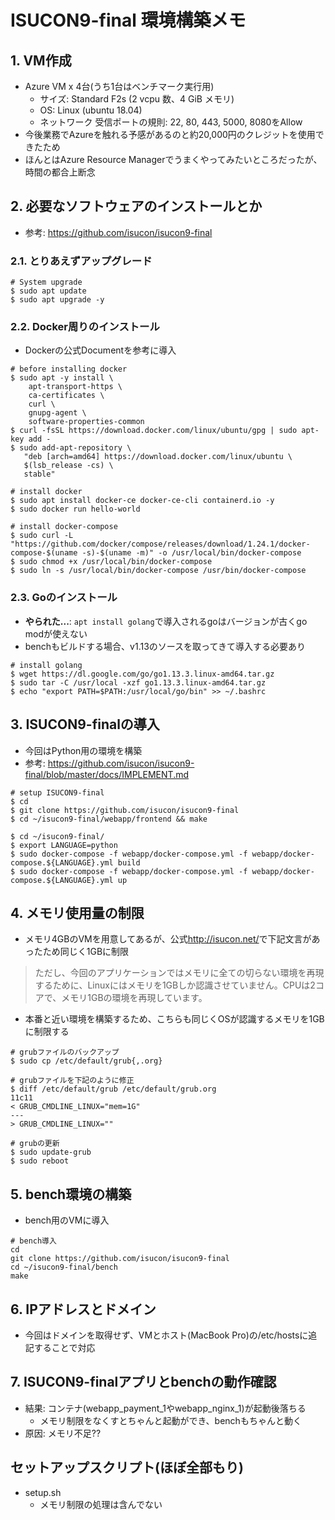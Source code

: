 # ISUCON9-final 環境構築メモ

## 1. VM作成
- Azure VM x 4台(うち1台はベンチマーク実行用)
  - サイズ: Standard F2s (2 vcpu 数、4 GiB メモリ)
  - OS: Linux (ubuntu 18.04)
  - ネットワーク 受信ポートの規則: 22, 80, 443, 5000, 8080をAllow
- 今後業務でAzureを触れる予感があるのと約20,000円のクレジットを使用できたため
- ほんとはAzure Resource Managerでうまくやってみたいところだったが、時間の都合上断念

## 2. 必要なソフトウェアのインストールとか
- 参考: <https://github.com/isucon/isucon9-final> 
### 2.1. とりあえずアップグレード
```
# System upgrade
$ sudo apt update
$ sudo apt upgrade -y
```

### 2.2. Docker周りのインストール
- Dockerの公式Documentを参考に導入
```
# before installing docker
$ sudo apt -y install \
    apt-transport-https \
    ca-certificates \
    curl \
    gnupg-agent \
    software-properties-common
$ curl -fsSL https://download.docker.com/linux/ubuntu/gpg | sudo apt-key add -
$ sudo add-apt-repository \
   "deb [arch=amd64] https://download.docker.com/linux/ubuntu \
   $(lsb_release -cs) \
   stable"

# install docker
$ sudo apt install docker-ce docker-ce-cli containerd.io -y
$ sudo docker run hello-world

# install docker-compose
$ sudo curl -L "https://github.com/docker/compose/releases/download/1.24.1/docker-compose-$(uname -s)-$(uname -m)" -o /usr/local/bin/docker-compose
$ sudo chmod +x /usr/local/bin/docker-compose
$ sudo ln -s /usr/local/bin/docker-compose /usr/bin/docker-compose
```

### 2.3. Goのインストール
- **やられた...**: `apt install golang`で導入されるgoはバージョンが古くgo modが使えない 
- benchもビルドする場合、v1.13のソースを取ってきて導入する必要あり
```
# install golang
$ wget https://dl.google.com/go/go1.13.3.linux-amd64.tar.gz
$ sudo tar -C /usr/local -xzf go1.13.3.linux-amd64.tar.gz
$ echo "export PATH=$PATH:/usr/local/go/bin" >> ~/.bashrc
```

## 3. ISUCON9-finalの導入
- 今回はPython用の環境を構築
- 参考: <https://github.com/isucon/isucon9-final/blob/master/docs/IMPLEMENT.md>
```
# setup ISUCON9-final
$ cd
$ git clone https://github.com/isucon/isucon9-final
$ cd ~/isucon9-final/webapp/frontend && make

$ cd ~/isucon9-final/
$ export LANGUAGE=python
$ sudo docker-compose -f webapp/docker-compose.yml -f webapp/docker-compose.${LANGUAGE}.yml build
$ sudo docker-compose -f webapp/docker-compose.yml -f webapp/docker-compose.${LANGUAGE}.yml up
```

## 4. メモリ使用量の制限
- メモリ4GBのVMを用意してあるが、公式<http://isucon.net/>で下記文言があったため同じく1GBに制限
> ただし、今回のアプリケーションではメモリに全ての切らない環境を再現するために、Linuxにはメモリを1GBしか認識させていません。CPUは2コアで、メモリ1GBの環境を再現しています。
- 本番と近い環境を構築するため、こちらも同じくOSが認識するメモリを1GBに制限する
```
# grubファイルのバックアップ
$ sudo cp /etc/default/grub{,.org}

# grubファイルを下記のように修正
$ diff /etc/default/grub /etc/default/grub.org 
11c11
< GRUB_CMDLINE_LINUX="mem=1G"
---
> GRUB_CMDLINE_LINUX=""

# grubの更新
$ sudo update-grub
$ sudo reboot
```

## 5. bench環境の構築
- bench用のVMに導入
```
# bench導入
cd
git clone https://github.com/isucon/isucon9-final
cd ~/isucon9-final/bench
make
```

## 6. IPアドレスとドメイン
- 今回はドメインを取得せず、VMとホスト(MacBook Pro)の/etc/hostsに追記することで対応

## 7. ISUCON9-finalアプリとbenchの動作確認
- 結果: コンテナ(webapp_payment_1やwebapp_nginx_1)が起動後落ちる
  - メモリ制限をなくすとちゃんと起動ができ、benchもちゃんと動く
- 原因: メモリ不足?? 

## セットアップスクリプト(ほぼ全部もり)
- setup.sh
  - メモリ制限の処理は含んでない
